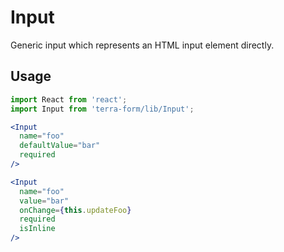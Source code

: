 # Input

Generic input which represents an HTML input element directly.

## Usage

```jsx
import React from 'react';
import Input from 'terra-form/lib/Input';

<Input
  name="foo"
  defaultValue="bar"
  required
/>

<Input
  name="foo"
  value="bar"
  onChange={this.updateFoo}
  required
  isInline
/>
```
